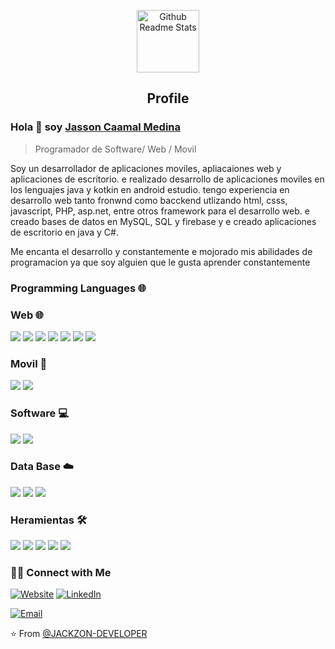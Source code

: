 <p align="center">
 <img width="100px" src="https://res.cloudinary.com/anuraghazra/image/upload/v1594908242/logo_ccswme.svg" align="center" alt="Github Readme Stats" />
 <h2 align="center">Profile</h2>
</p>

### Hola 👋 soy [Jasson Caamal Medina](https://)
> Programador de Software/ Web / Movil


<div>
 <p>
Soy un desarrollador de aplicaciones moviles, apliacaiones web y aplicaciones de escritorio. e realizado desarrollo de aplicaciones moviles en los lenguajes java y kotkin en android estudio. tengo experiencia en desarrollo web tanto fronwnd como bacckend utlizando html, csss, javascript, PHP, asp.net, entre otros framework para el desarrollo web. e creado bases de datos en MySQL, SQL y firebase y e creado aplicaciones de escritorio en java y C#.

Me encanta el desarrollo y constantemente e mojorado mis abilidades de programacion ya que soy alguien que le gusta aprender constantemente 
</p>
</div>

### Programming Languages 🌐
### Web 🌐

<div aling="center">
 <img src = "https://img.shields.io/badge/-HTML5-E34F26?style=flat&logo=html5&logoColor=white"> 
 <img src = "https://img.shields.io/badge/-CSS3-1572B6?style=flat&logo=css3&logoColor=white">
 <img src="https://img.shields.io/badge/-Bootstrap-563D7C?style=flat&logo=bootstrap&logoColor=white">
 <img src="https://img.shields.io/badge/-JavaScript-eed718?style=flat&logo=javascript&logoColor=ffffff">
 <img src="https://img.shields.io/badge/-PHP-777BB4?style=flat&logo=PHP&logoColor=white">
 <img src="https://img.shields.io/badge/-ASP.NET-007ACC?style=flat&logo=Visual%20Studio%20Code&logoColor=white">
 <img src="https://img.shields.io/badge/-Laravel-FF2D20?style=flat&logo=Laravel&logoColor=white">
</div>

### Movil :iphone:
<div aling="center">
 <img src="https://img.shields.io/badge/-Android-3DDC84?style=flat&logo=Android&logoColor=white">
 <img src="https://img.shields.io/badge/-Kotlin-0095D5?style=flat&logo=Kotlin&logoColor=white">
</div>

 ### Software :computer:
 <div aling="center">
<img src="http://img.shields.io/badge/-Java-F89820?style=flat&logo=java&logoColor=white"> 
<img src="https://img.shields.io/badge/-C%20Sharp-239120?style=flat&logo=C%20Sharp&logoColor=white"> 


### Data Base  :cloud:
  <div aling="center">
   <img src="https://img.shields.io/badge/-MySQL-F29111?style=flat&logo=mysql&logoColor=FFFFFF">
   <img src="https://img.shields.io/badge/-Microsoft%20SQL%20Server-CC2927?style=flat&logo=Microsoft%20SQL%20Server&logoColor=white">
   <img src="https://img.shields.io/badge/-Firebase-FFA611?style=flat&logo=firebase&logoColor=FFFFFF">
  </div>
 
### Heramientas 🛠️
<div aling="center">
 <img src="http://img.shields.io/badge/-Git-F1502F?style=flat&logo=git&logoColor=FFFFFF">
 <img src="http://img.shields.io/badge/-Github-000000?style=flat&logo=github&logoColor=FFFFFF">
 <img src="https://img.shields.io/badge/-Visual%20Studio-5C2D91?style=flat&logo=Visual%20Studio&logoColor=white">
 <img src="https://img.shields.io/badge/-Android%20Studio-3DDC84?style=flat&logo=Android%20Studio&logoColor=white">
 <img src="https://img.shields.io/badge/-IntelliJ%20IDEA-000000?style=flat&logo=IntelliJ%20IDEA&logoColor=white">
    
</div>


<h3> 🤝🏻 Connect with Me </h3>

<p align="center">
 
<a href="http://jassondeveloper.com/" target="_blank"><img alt="Website" src="https://img.shields.io/badge/Portafolio-www.jassondeveloper.com-blue?style=flat&logo=google-chrome"></a>
<a href="https://www.linkedin.com/in/jasson-caamal-medina" target="_blank"><img alt="LinkedIn" src="https://img.shields.io/badge/Linkedin-jasson%20caamal%20medina-blue?style=flat&logo=linkedin"></a>

<a href="mailto:jasson.adrian.caamal.medina@gmail.com"><img alt="Email" src="https://img.shields.io/badge/Email-jasson.adrian.caamal.medina@gmail.com-blue?style=flat&logo=gmail"></a>
</p>




⭐️ From [@JACKZON-DEVELOPER](https://github.com/JACKZON-DEVELOPER)
